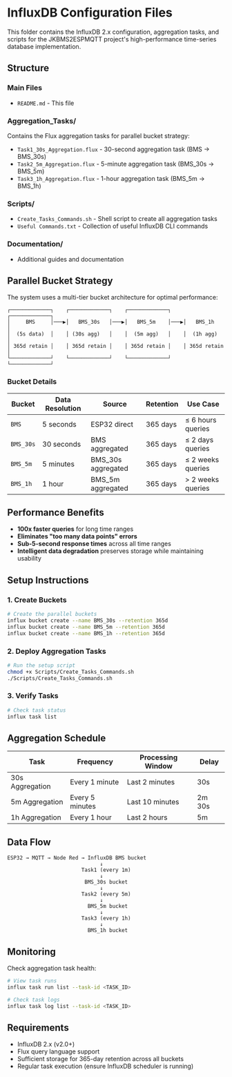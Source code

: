 # InfluxDB Configuration Files

This folder contains the InfluxDB 2.x configuration, aggregation tasks, and scripts for the JKBMS2ESPMQTT project's high-performance time-series database implementation.

## Structure

### Main Files
- `README.md` - This file

### Aggregation_Tasks/
Contains the Flux aggregation tasks for parallel bucket strategy:

- `Task1_30s_Aggregation.flux` - 30-second aggregation task (BMS → BMS_30s)
- `Task2_5m_Aggregation.flux` - 5-minute aggregation task (BMS_30s → BMS_5m)  
- `Task3_1h_Aggregation.flux` - 1-hour aggregation task (BMS_5m → BMS_1h)

### Scripts/
- `Create_Tasks_Commands.sh` - Shell script to create all aggregation tasks
- `Useful Commands.txt` - Collection of useful InfluxDB CLI commands

### Documentation/
- Additional guides and documentation

## Parallel Bucket Strategy

The system uses a multi-tier bucket architecture for optimal performance:

```
┌─────────────┐    ┌─────────────┐    ┌─────────────┐    ┌─────────────┐
│     BMS     │───▶│   BMS_30s   │───▶│   BMS_5m    │───▶│   BMS_1h    │
│  (5s data)  │    │ (30s agg)   │    │  (5m agg)   │    │  (1h agg)   │
│ 365d retain │    │ 365d retain │    │ 365d retain │    │ 365d retain │
└─────────────┘    └─────────────┘    └─────────────┘    └─────────────┘
```

### Bucket Details

| Bucket | Data Resolution | Source | Retention | Use Case |
|--------|----------------|--------|-----------|----------|
| `BMS` | 5 seconds | ESP32 direct | 365 days | ≤ 6 hours queries |
| `BMS_30s` | 30 seconds | BMS aggregated | 365 days | ≤ 2 days queries |
| `BMS_5m` | 5 minutes | BMS_30s aggregated | 365 days | ≤ 2 weeks queries |
| `BMS_1h` | 1 hour | BMS_5m aggregated | 365 days | > 2 weeks queries |

## Performance Benefits

- **100x faster queries** for long time ranges
- **Eliminates "too many data points" errors**
- **Sub-5-second response times** across all time ranges
- **Intelligent data degradation** preserves storage while maintaining usability

## Setup Instructions

### 1. Create Buckets
```bash
# Create the parallel buckets
influx bucket create --name BMS_30s --retention 365d
influx bucket create --name BMS_5m --retention 365d  
influx bucket create --name BMS_1h --retention 365d
```

### 2. Deploy Aggregation Tasks
```bash
# Run the setup script
chmod +x Scripts/Create_Tasks_Commands.sh
./Scripts/Create_Tasks_Commands.sh
```

### 3. Verify Tasks
```bash
# Check task status
influx task list
```

## Aggregation Schedule

| Task | Frequency | Processing Window | Delay |
|------|-----------|------------------|-------|
| 30s Aggregation | Every 1 minute | Last 2 minutes | 30s |
| 5m Aggregation | Every 5 minutes | Last 10 minutes | 2m 30s |
| 1h Aggregation | Every 1 hour | Last 2 hours | 5m |

## Data Flow

```
ESP32 → MQTT → Node Red → InfluxDB BMS bucket
                              ↓
                        Task1 (every 1m)
                              ↓
                         BMS_30s bucket
                              ↓
                        Task2 (every 5m)
                              ↓
                          BMS_5m bucket
                              ↓
                        Task3 (every 1h)
                              ↓
                          BMS_1h bucket
```

## Monitoring

Check aggregation task health:
```bash
# View task runs
influx task run list --task-id <TASK_ID>

# Check task logs
influx task log list --task-id <TASK_ID>
```

## Requirements

- InfluxDB 2.x (v2.0+)
- Flux query language support
- Sufficient storage for 365-day retention across all buckets
- Regular task execution (ensure InfluxDB scheduler is running)